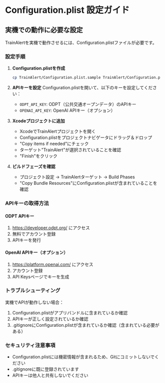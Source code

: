 # Configuration.plist 設定ガイド

## 実機での動作に必要な設定

TrainAlertを実機で動作させるには、Configuration.plistファイルが必要です。

### 設定手順

1. **Configuration.plistを作成**
   ```bash
   cp TrainAlert/Configuration.plist.sample TrainAlert/Configuration.plist
   ```

2. **APIキーを設定**
   Configuration.plistを開いて、以下のキーを設定してください：
   - `ODPT_API_KEY`: ODPT（公共交通オープンデータ）のAPIキー
   - `OPENAI_API_KEY`: OpenAI APIキー（オプション）

3. **Xcodeプロジェクトに追加**
   - XcodeでTrainAlertプロジェクトを開く
   - Configuration.plistをプロジェクトナビゲータにドラッグ＆ドロップ
   - "Copy items if needed"にチェック
   - ターゲット"TrainAlert"が選択されていることを確認
   - "Finish"をクリック

4. **ビルドフェーズを確認**
   - プロジェクト設定 → TrainAlertターゲット → Build Phases
   - "Copy Bundle Resources"にConfiguration.plistが含まれていることを確認

### APIキーの取得方法

#### ODPT APIキー
1. https://developer.odpt.org/ にアクセス
2. 無料でアカウント登録
3. APIキーを発行

#### OpenAI APIキー（オプション）
1. https://platform.openai.com/ にアクセス
2. アカウント登録
3. API Keysページでキーを生成

### トラブルシューティング

実機でAPIが動作しない場合：
1. Configuration.plistがアプリバンドルに含まれているか確認
2. APIキーが正しく設定されているか確認
3. .gitignoreにConfiguration.plistが含まれているか確認（含まれている必要がある）

### セキュリティ注意事項

- Configuration.plistには機密情報が含まれるため、Gitにコミットしないでください
- .gitignoreに既に登録されています
- APIキーは他人と共有しないでください